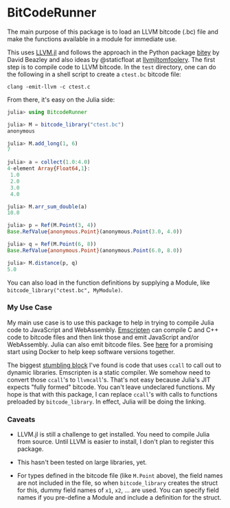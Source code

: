 # BitCodeRunner

The main purpose of this package is to load an LLVM bitcode (.bc) file and make the functions available in a module for immediate use. 

This uses [LLVM.jl](https://github.com/maleadt/LLVM.jl) and follows the approach in the Python package [bitey](https://github.com/dabeaz/bitey) by David Beazley and also ideas by @staticfloat at [llvmjltomfoolery](https://github.com/staticfloat/llvmjltomfoolery). 
The first step is to compile code to LLVM bitcode. 
In the `test` directory, one can do the following in a shell script to create a `ctest.bc` bitcode file:

```
clang -emit-llvm -c ctest.c
```
From there, it's easy on the Julia side:

```julia
julia> using BitcodeRunner

julia> M = bitcode_library("ctest.bc")
anonymous

julia> M.add_long(1, 6)
7

julia> a = collect(1.0:4.0)
4-element Array{Float64,1}:
 1.0
 2.0
 3.0
 4.0

julia> M.arr_sum_double(a)
10.0

julia> p = Ref(M.Point(3, 4))
Base.RefValue{anonymous.Point}(anonymous.Point(3.0, 4.0))

julia> q = Ref(M.Point(6, 8))
Base.RefValue{anonymous.Point}(anonymous.Point(6.0, 8.0))

julia> M.distance(p, q)
5.0
```

You can also load in the function definitions by supplying a Module, like `bitcode_library("ctest.bc", MyModule)`.

### My Use Case

My main use case is to use this package to help in trying to compile Julia code to JavaScript and WebAssembly. 
[Emscripten](http://emscripten.org/) can compile C and C++ code to bitcode files and then link those and emit JavaScript and/or WebAssembly. Julia can also emit bitcode files. See [here](https://github.com/tshort/jl2js-dock) for a promising start using Docker to help keep software versions together. 

The biggest [stumbling block](https://github.com/tshort/jl2js-dock/issues/1) I've found is code that uses `ccall` to call out to dynamic libraries. 
Emscripten is a static compiler. We somehow need to convert those `ccall`'s to `llvmcall`'s. 
That's not easy because Julia's JIT expects "fully formed" bitcode. 
You can't leave undeclared functions. 
My hope is that with this package, I can replace `ccall`'s with calls to functions preloaded by `bitcode_library`.
In effect, Julia will be doing the linking. 


### Caveats

* LLVM.jl is still a challenge to get installed. You need to compile Julia from source. Until LLVM is easier to install, I don't plan to register this package.

* This hasn't been tested on large libraries, yet.

* For types defined in the bitcode file (like `M.Point` above), the field names are not included in the file, so when `bitcode_library` creates the struct for this, dummy field names of `x1`, `x2`, ... are used. You can specify field names if you pre-define a Module and include a definition for the struct.
